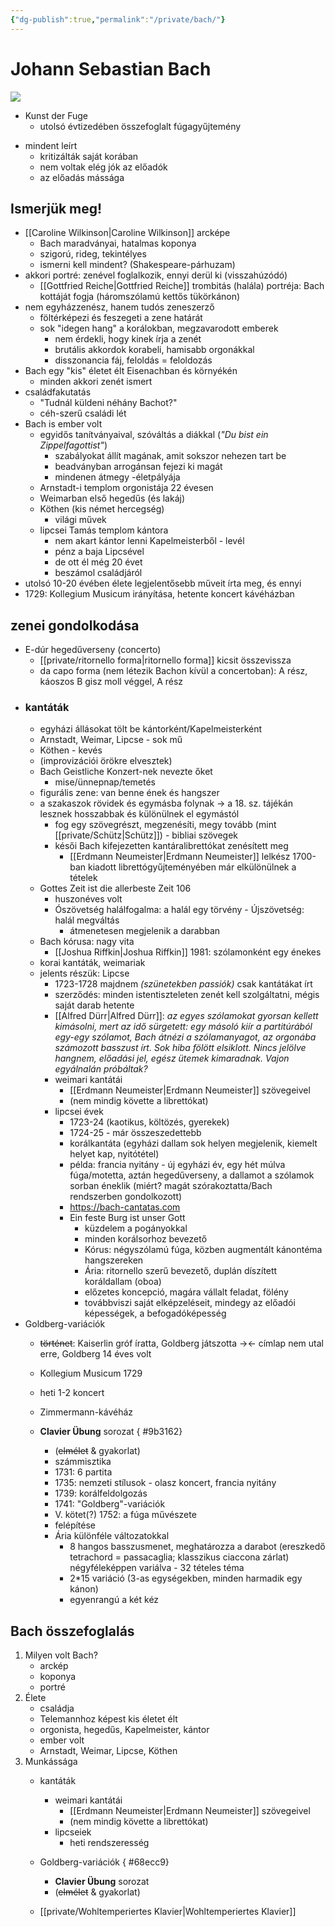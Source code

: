 ```yaml
---
{"dg-publish":true,"permalink":"/private/bach/"}
---
```


# Johann Sebastian Bach

![](https://images.twinkl.co.uk/tr/image/upload/t_illustration/illustation/johann-sebastian-bach-black-and-white.png)

- Kunst der Fuge
	- utolsó évtizedében összefoglalt fúgagyűjtemény
* mindent leírt
	* kritizálták saját korában
	- nem voltak elég jók az előadók
	- az előadás mássága

## Ismerjük meg!
- [[Caroline Wilkinson\|Caroline Wilkinson]] arcképe
	- Bach maradványai, hatalmas koponya
	- szigorú, rideg, tekintélyes
	- ismerni kell mindent? (Shakespeare-párhuzam)
- akkori portré: zenével foglalkozik, ennyi derül ki (visszahúzódó)
	- [[Gottfried Reiche\|Gottfried Reiche]] trombitás (halála) portréja: Bach kottáját fogja (háromszólamú kettős tükörkánon)
- nem egyházzenész, hanem tudós zeneszerző
	- föltérképezi és feszegeti a zene határát
	- sok "idegen hang" a korálokban, megzavarodott emberek
		- nem érdekli, hogy kinek írja a zenét
		- brutális akkordok korabeli, hamisabb orgonákkal
		- disszonancia fáj, feloldás = feloldozás
- Bach egy "kis" életet élt Eisenachban és környékén
	- minden akkori zenét ismert
- családfakutatás
	- "Tudnál küldeni néhány Bachot?"
	- céh-szerű családi lét
- Bach is ember volt
	- egyidős tanítványaival, szóváltás a diákkal (*"Du bist ein Zippelfagottist"*) 
		- szabályokat állít magának, amit sokszor nehezen tart be
		- beadványban arrogánsan fejezi ki magát
		- mindenen átmegy
-életpályája
	- Arnstadt-i templom orgonistája 22 évesen
	- Weimarban első hegedűs (és lakáj)
	- Köthen (kis német hercegség)
		- világi művek
	- lipcsei Tamás templom kántora
		- nem akart kántor lenni Kapelmeisterből - levél
		- pénz a baja Lipcsével
		- de ott él még 20 évet
		- beszámol családjáról
- utolsó 10-20 évében élete legjelentősebb műveit írta meg, és ennyi
- 1729: Kollegium Musicum irányítása, hetente koncert kávéházban
## zenei gondolkodása
- E-dúr hegedűverseny (concerto)
	- [[private/ritornello forma\|ritornello forma]] kicsit összevissza
	- da capo forma (nem létezik Bachon kívül a concertoban): A rész, káoszos B gisz moll véggel, A rész
- ### kantáták
	- egyházi állásokat tölt be kántorként/Kapelmeisterként
	- Arnstadt, Weimar, Lipcse - sok mű
	- Köthen - kevés
	- (improvizációi örökre elvesztek)
	- Bach Geistliche Konzert-nek nevezte őket
		- mise/ünnepnap/temetés
	- figurális zene: van benne ének és hangszer
	- a szakaszok rövidek és egymásba folynak -> a 18. sz. tájékán lesznek hosszabbak és különülnek el egymástól
		- fog egy szövegrészt, megzenésíti, megy tovább (mint [[private/Schütz\|Schütz]]) - bibliai szövegek
		- késői Bach kifejezetten kantáralibrettókat zenésített meg
			- [[Erdmann Neumeister\|Erdmann Neumeister]] lelkész 1700-ban kiadott librettógyűjteményében már elkülönülnek a tételek
	- Gottes Zeit ist die allerbeste Zeit 106
		- huszonéves volt
		- Ószövetség halálfogalma: a halál egy törvény - Újszövetség: halál megváltás
			- átmenetesen megjelenik a darabban
	- Bach kórusa: nagy vita
		- [[Joshua Riffkin\|Joshua Riffkin]] 1981: szólamonként egy énekes
	- korai kantáták, weimariak
	- jelents részük: Lipcse
		- 1723-1728 majdnem *(szünetekben passiók)* csak kantátákat írt
		- szerződés: minden istentiszteleten zenét kell szolgáltatni, mégis saját darab hetente
		- [[Alfred Dürr\|Alfred Dürr]]: *az egyes szólamokat gyorsan kellett kimásolni, mert az idő sürgetett: egy másoló kiír a partitúrából egy-egy szólamot, Bach átnézi a szólamanyagot, az orgonába számozott basszust írt. Sok hiba fölött elsiklott. Nincs jelölve hangnem, előadási jel, egész ütemek kimaradnak. Vajon egyálnalán próbáltak?*
		- weimari kantátái
			- [[Erdmann Neumeister\|Erdmann Neumeister]] szövegeivel
			- (nem mindig követte a librettókat)
		- lipcsei évek
			- 1723-24 (kaotikus, költözés, gyerekek)
			- 1724-25 - már összeszedettebb
			- korálkantáta (egyházi dallam sok helyen megjelenik, kiemelt helyet kap, nyitótétel)
			- példa: francia nyitány - új egyházi év, egy hét múlva fúga/motetta, aztán hegedűverseny, a dallamot a szólamok sorban éneklik (miért? magát szórakoztatta/Bach rendszerben gondolkozott)
			- https://bach-cantatas.com
			- Ein feste Burg ist unser Gott
				- küzdelem a pogányokkal
				- minden korálsorhoz bevezető
				- Kórus: négyszólamú fúga, közben augmentált kánontéma hangszereken
				- Ária: ritornello szerű bevezető, duplán díszített koráldallam (oboa)
				- előzetes koncepció, magára vállalt feladat, fölény
				- továbbviszi saját elképzeléseit, mindegy az előadói képességek, a befogadóképesség
- Goldberg-variációk
	- ~~történet~~: Kaiserlin gróf íratta, Goldberg játszotta -><- címlap nem utal erre, Goldberg 14 éves volt
	- Kollegium Musicum 1729
	- heti 1-2 koncert
	- Zimmermann-kávéház
	- **Clavier Übung** sorozat
{ #9b3162}

		- (~~elmélet~~ & gyakorlat)
		- számmisztika
		- 1731: 6 partita
		- 1735: nemzeti stílusok - olasz koncert, francia nyitány
		- 1739: korálfeldolgozás
		- 1741: "Goldberg"-variációk
		- V. kötet(?) 1752: a fúga művészete
		- felépítése
		- Ária különféle változatokkal
			- 8 hangos basszusmenet, meghatározza a darabot (ereszkedő tetrachord = passacaglia; klasszikus ciaccona zárlat) négyféleképpen variálva - 32 tételes téma
			- 2*15 variáció (3-as egységekben, minden harmadik egy kánon)
			- egyenrangú a két kéz

## Bach összefoglalás
1. Milyen volt Bach?
	- arckép
	- koponya
	- portré
2. Élete
	- családja
	- Telemannhoz képest kis életet élt
	- orgonista, hegedűs, Kapelmeister, kántor
	- ember volt
	- Arnstadt, Weimar, Lipcse, Köthen
3. Munkássága
	- kantáták
		- weimari kantátái
			- [[Erdmann Neumeister\|Erdmann Neumeister]] szövegeivel
			- (nem mindig követte a librettókat)
		- lipcseiek
			- heti rendszeresség
	- Goldberg-variációk
{ #68ecc9}

		- **Clavier Übung** sorozat
		- (~~elmélet~~ & gyakorlat)
	- [[private/Wohltemperiertes Klavier\|Wohltemperiertes Klavier]]